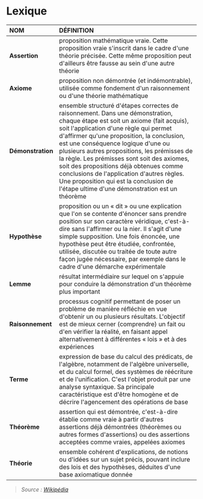 # Lexique

|NOM|DÉFINITION|
|:--|:--|
|**Assertion**|proposition mathématique vraie. Cette proposition vraie s'inscrit dans le cadre d'une théorie précisée. Cette même proposition peut d'ailleurs être fausse au sein d'une autre théorie|
|**Axiome**|proposition non démontrée (et indémontrable), utilisée comme fondement d'un raisonnement ou d'une théorie mathématique|
|**Démonstration**|ensemble structuré d'étapes correctes de raisonnement. Dans une démonstration, chaque étape est soit un axiome (fait acquis), soit l'application d'une règle qui permet d'affirmer qu'une proposition, la conclusion, est une conséquence logique d'une ou plusieurs autres propositions, les prémisses de la règle. Les prémisses sont soit des axiomes, soit des propositions déjà obtenues comme conclusions de l'application d'autres règles. Une proposition qui est la conclusion de l'étape ultime d'une démonstration est un théorème|
|**Hypothèse**|proposition ou un « dit » ou une explication que l'on se contente d'énoncer sans prendre position sur son caractère véridique, c'est-à-dire sans l'affirmer ou la nier. Il s'agit d'une simple supposition. Une fois énoncée, une hypothèse peut être étudiée, confrontée, utilisée, discutée ou traitée de toute autre façon jugée nécessaire, par exemple dans le cadre d'une démarche expérimentale|
|**Lemme**|résultat intermédiaire sur lequel on s'appuie pour conduire la démonstration d'un théorème plus important|
|**Raisonnement**|processus cognitif permettant de poser un problème de manière réfléchie en vue d'obtenir un ou plusieurs résultats. L'objectif est de mieux cerner (comprendre) un fait ou d'en vérifier la réalité, en faisant appel alternativement à différentes « lois » et à des expériences|
|**Terme**|expression de base du calcul des prédicats, de l'algèbre, notamment de l'algèbre universelle, et du calcul formel, des systèmes de réécriture et de l'unification. C'est l'objet produit par une analyse syntaxique. Sa principale caractéristique est d'être homogène et de décrire l'agencement des opérations de base|
|**Théorème**|assertion qui est démontrée, c'est-à-dire établie comme vraie à partir d'autres assertions déjà démontrées (théorèmes ou autres formes d'assertions) ou des assertions acceptées comme vraies, appelées axiomes|
|**Théorie**|ensemble cohérent d'explications, de notions ou d'idées sur un sujet précis, pouvant inclure des lois et des hypothèses, déduites d'une base axiomatique donnée|

> _Source : [Wikipédia](https://fr.wikipedia.org/wiki/Wikip%C3%A9dia:Accueil_principal)_
